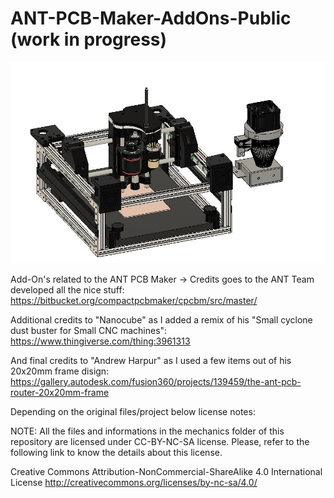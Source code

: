 # ANT-PCB-Maker-AddOns-Public (work in progress)

![Tha Ant AddOns](Add-Ons.JPG)

Add-On's related to the ANT PCB Maker -> Credits goes to the ANT Team developed all the nice stuff:
https://bitbucket.org/compactpcbmaker/cpcbm/src/master/

Additional credits to "Nanocube" as I added a remix of his "Small cyclone dust buster for Small CNC machines":
https://www.thingiverse.com/thing:3961313

And final credits to "Andrew Harpur" as I used a few items out of his 20x20mm frame disign:
https://gallery.autodesk.com/fusion360/projects/139459/the-ant-pcb-router-20x20mm-frame

  
Depending on the original files/project below license notes:

NOTE: All the files and informations in the mechanics folder of this repository are licensed under CC-BY-NC-SA license.
Please, refer to the following link to know the details about this license.

Creative Commons Attribution-NonCommercial-ShareAlike 4.0 International License
http://creativecommons.org/licenses/by-nc-sa/4.0/
